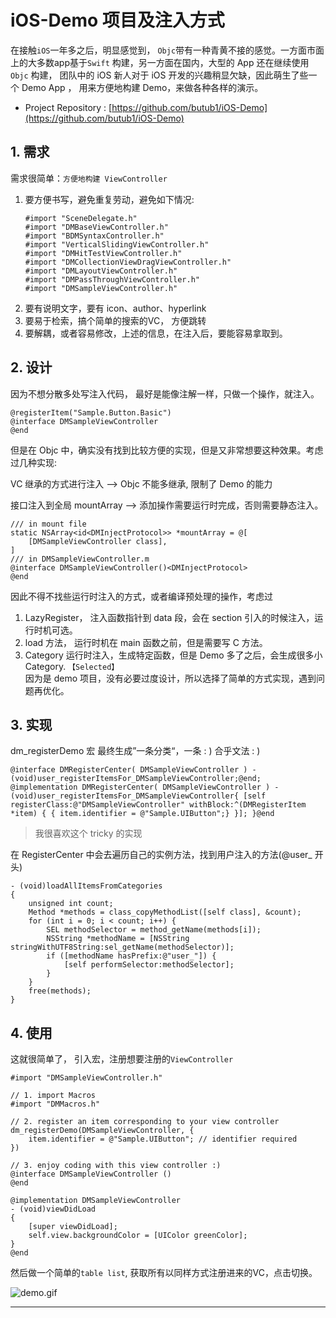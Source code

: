 # iOS-Demo 项目及注入方式

在接触`iOS`一年多之后，明显感觉到， `Objc`带有一种青黄不接的感觉。一方面市面上的大多数app基于`Swift` 构建，另一方面在国内，大型的 App 还在继续使用 `Objc` 构建， 团队中的 iOS 新人对于 iOS 开发的兴趣稍显欠缺，因此萌生了些一个 Demo App ， 用来方便地构建 Demo，来做各种各样的演示。

 * Project Repository : [https://github.com/butub1/iOS-Demo](https://github.com/butub1/iOS-Demo)

## 1. 需求
需求很简单：`方便地构建 ViewController`

1. 要方便书写，避免重复劳动，避免如下情况:
    ```objc
    #import "SceneDelegate.h"
    #import "DMBaseViewController.h"
    #import "BDMSyntaxController.h"
    #import "VerticalSlidingViewController.h"
    #import "DMHitTestViewController.h"
    #import "DMCollectionViewDragViewController.h"
    #import "DMLayoutViewController.h"
    #import "DMPassThroughViewController.h"
    #import "DMSampleViewController.h"
    ```
2. 要有说明文字，要有 icon、author、hyperlink
3. 要易于检索，搞个简单的搜索的VC， 方便跳转
4. 要解耦，或者容易修改，上述的信息，在注入后，要能容易拿取到。

## 2. 设计
因为不想分散多处写注入代码， 最好是能像注解一样，只做一个操作，就注入。
```objc
@registerItem("Sample.Button.Basic")
@interface DMSampleViewController
@end
```
但是在 Objc 中，确实没有找到比较方便的实现，但是又非常想要这种效果。考虑过几种实现:

VC 继承的方式进行注入 --> Objc 不能多继承, 限制了 Demo 的能力

接口注入到全局 mountArray --> 添加操作需要运行时完成，否则需要静态注入。
```objc
/// in mount file
static NSArray<id<DMInjectProtocol>> *mountArray = @[
    [DMSampleViewController class],
]
/// in DMSampleViewController.m
@interface DMSampleViewController()<DMInjectProtocol>
@end
```
因此不得不找些运行时注入的方式，或者编译预处理的操作，考虑过

1. LazyRegister， 注入函数指针到 data 段，会在 section 引入的时候注入，运行时机可选。
2. load 方法， 运行时机在 main 函数之前，但是需要写 C 方法。
3. Category 运行时注入，生成特定函数，但是 Demo 多了之后，会生成很多小Category. `【Selected】`\
因为是 demo 项目，没有必要过度设计，所以选择了简单的方式实现，遇到问题再优化。

## 3. 实现
dm_registerDemo 宏 最终生成”一条分类“，一条 : ) 合乎文法 : )
```objc
@interface DMRegisterCenter( DMSampleViewController ) - (void)user_registerItemsFor_DMSampleViewController;@end; @implementation DMRegisterCenter( DMSampleViewController ) - (void)user_registerItemsFor_DMSampleViewController{ [self registerClass:@"DMSampleViewController" withBlock:^(DMRegisterItem *item) { { item.identifier = @"Sample.UIButton";} }]; }@end
```
> 我很喜欢这个 tricky 的实现

在 RegisterCenter 中会去遍历自己的实例方法，找到用户注入的方法(@user_ 开头)
```objc
- (void)loadAllItemsFromCategories
{
    unsigned int count;
    Method *methods = class_copyMethodList([self class], &count);
    for (int i = 0; i < count; i++) {
        SEL methodSelector = method_getName(methods[i]);
        NSString *methodName = [NSString stringWithUTF8String:sel_getName(methodSelector)];
        if ([methodName hasPrefix:@"user_"]) {
            [self performSelector:methodSelector];
        }
    }
    free(methods);
}
```

## 4. 使用

这就很简单了， 引入宏，注册想要注册的`ViewController`

```objc
#import "DMSampleViewController.h"

// 1. import Macros
#import "DMMacros.h" 

// 2. register an item corresponding to your view controller
dm_registerDemo(DMSampleViewController, {
    item.identifier = @"Sample.UIButton"; // identifier required
})

// 3. enjoy coding with this view controller :)
@interface DMSampleViewController ()
@end

@implementation DMSampleViewController
- (void)viewDidLoad
{
    [super viewDidLoad];
    self.view.backgroundColor = [UIColor greenColor];
}
@end
```
然后做一个简单的`table list`, 获取所有以同样方式注册进来的VC，点击切换。

![demo.gif](./images/demo.gif)

---
<Vssue :title="$title" />
